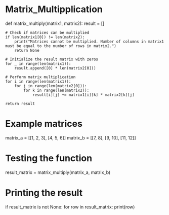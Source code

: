 # Matrix_Multipplication
def matrix_multiply(matrix1, matrix2):
    result = []

    # Check if matrices can be multiplied
    if len(matrix1[0]) != len(matrix2):
        print("Matrices cannot be multiplied. Number of columns in matrix1 must be equal to the number of rows in matrix2.")
        return None

    # Initialize the result matrix with zeros
    for _ in range(len(matrix1)):
        result.append([0] * len(matrix2[0]))

    # Perform matrix multiplication
    for i in range(len(matrix1)):
        for j in range(len(matrix2[0])):
            for k in range(len(matrix2)):
                result[i][j] += matrix1[i][k] * matrix2[k][j]

    return result

# Example matrices
matrix_a = [[1, 2, 3], [4, 5, 6]]
matrix_b = [[7, 8], [9, 10], [11, 12]]

# Testing the function
result_matrix = matrix_multiply(matrix_a, matrix_b)

# Printing the result
if result_matrix is not None:
    for row in result_matrix:
        print(row)
